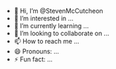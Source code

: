 - 👋 Hi, I’m @StevenMcCutcheon
- 👀 I’m interested in ...
- 🌱 I’m currently learning ...
- 💞️ I’m looking to collaborate on ...
- 📫 How to reach me ...
- 😄 Pronouns: ...
- ⚡ Fun fact: ...

<!---
StevenMcCutcheon/StevenMcCutcheon is a ✨ special ✨ repository because its `README.md` (this file) appears on your GitHub profile.
You can click the Preview link to take a look at your changes.
--->
